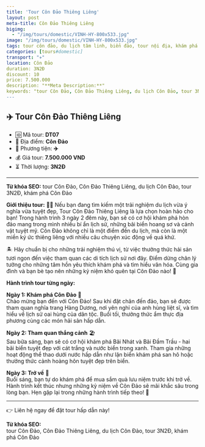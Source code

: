 ```yaml
---
title: 'Tour Côn Đảo Thiêng Liêng'
layout: post
meta-title: Côn Đảo Thiêng Liêng
bigimg:
  - "/img/tours/domestic/VINH-HY-800x533.jpg"
image: "/img/tours/domestic/VINH-HY-800x533.jpg"
tags: tour côn đảo, du lịch tâm linh, biển đảo, tour nội địa, khám phá việt nam
categories: [tours#domestic]
transport: "✈️"
location: Côn Đảo
duration: 3N2Đ
discount: 10
price: 7.500.000
description: "**Meta Description:**"
keywords: "tour Côn Đảo, Côn Đảo Thiêng Liêng, du lịch Côn Đảo, tour 3N2Đ, khám phá Côn Đảo"
---
```


## ✈️ Tour Côn Đảo Thiêng Liêng

- 🆔 Mã tour: **DT07**
- 📍 Địa điểm: **Côn Đảo**
- 🚗 Phương tiện: **✈️**
- 💰 Giá tour: **7.500.000 VND**
- ⏳ Thời lượng: **3N2Đ**

---

**Từ khóa SEO:**
tour Côn Đảo, Côn Đảo Thiêng Liêng, du lịch Côn Đảo, tour 3N2Đ, khám phá Côn Đảo

**Giới thiệu tour:**
🌴✨ Nếu bạn đang tìm kiếm một trải nghiệm du lịch vừa ý nghĩa vừa tuyệt đẹp, Tour Côn Đảo Thiêng Liêng là lựa chọn hoàn hảo cho bạn! Trong hành trình 3 ngày 2 đêm này, bạn sẽ có cơ hội khám phá hòn đảo mang trong mình nhiều bí ẩn lịch sử, những bãi biển hoang sơ và cảnh vật tuyệt mỹ. Côn Đảo không chỉ là một điểm đến du lịch, mà còn là một miền ký ức thiêng liêng với nhiều câu chuyện xúc động về quá khứ. 

🏝️ Hãy chuẩn bị cho những trải nghiệm thú vị, từ việc thưởng thức hải sản tươi ngon đến việc tham quan các di tích lịch sử nơi đây. Điểm dừng chân lý tưởng cho những tâm hồn yêu thích khám phá và tìm hiểu văn hóa. Cùng gia đình và bạn bè tạo nên những kỷ niệm khó quên tại Côn Đảo nào! 💖

**Hành trình tour từng ngày:**

**Ngày 1: Khám phá Côn Đảo** 🌅  
Chào mừng bạn đến với Côn Đảo! Sau khi đặt chân đến đảo, bạn sẽ được tham quan nghĩa trang Hàng Dương, nơi yên nghỉ của anh hùng liệt sĩ, và tìm hiểu về lịch sử oai hùng của dân tộc. Buổi tối, thưởng thức ẩm thực địa phương cùng các món hải sản hấp dẫn.

**Ngày 2: Tham quan thắng cảnh** 🏖️  
Sau bữa sáng, bạn sẽ có cơ hội khám phá Bãi Nhát và Bãi Đầm Trầu - hai bãi biển tuyệt đẹp với cát trắng và nước biển trong xanh. Tham gia những hoạt động thể thao dưới nước hấp dẫn như lặn biển khám phá san hô hoặc thưởng thức cảnh hoàng hôn tuyệt đẹp trên biển.

**Ngày 3: Trở về** 🚢  
Buổi sáng, bạn tự do khám phá để mua sắm quà lưu niệm trước khi trở về. Hành trình kết thúc nhưng những kỷ niệm về Côn Đảo sẽ mãi khắc sâu trong lòng bạn. Hẹn gặp lại trong những hành trình tiếp theo! 🌟

---

👉 Liên hệ ngay để đặt tour hấp dẫn này!

**Từ khóa SEO:**  
tour Côn Đảo, Côn Đảo Thiêng Liêng, du lịch Côn Đảo, tour 3N2Đ, khám phá Côn Đảo

